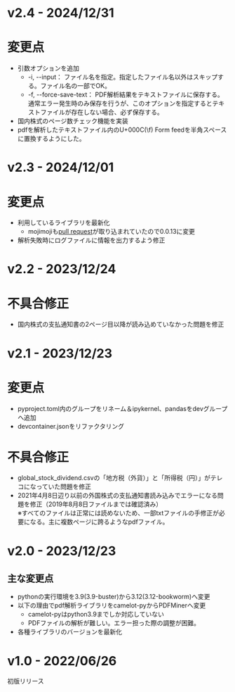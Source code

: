 # v2.4 - 2024/12/31

# 変更点
- 引数オプションを追加
  - -i, --input：  ファイル名を指定。指定したファイル名以外はスキップする。ファイル名の一部でOK。
  - -f, --force-save-text：  PDF解析結果をテキストファイルに保存する。通常エラー発生時のみ保存を行うが、このオプションを指定するとテキストファイルが存在しない場合、必ず保存する。
- 国内株式のページ数チェック機能を実装
- pdfを解析したテキストファイル内のU+000C(\f) Form feedを半角スペースに置換するようにした。

# v2.3 - 2024/12/01

# 変更点
- 利用しているライブラリを最新化
  - mojimojiも[pull request](https://github.com/studio-ousia/mojimoji/pull/25)が取り込まれていたので0.0.13に変更
- 解析失敗時にログファイルに情報を出力するよう修正

# v2.2 - 2023/12/24

# 不具合修正
- 国内株式の支払通知書の2ページ目以降が読み込めていなかった問題を修正

# v2.1 - 2023/12/23

# 変更点
- pyproject.toml内のグループをリネーム＆ipykernel、pandasをdevグループへ追加
- devcontainer.jsonをリファクタリング

# 不具合修正
- global_stock_dividend.csvの「地方税（外貨）」と「所得税（円）」がテレコになっていた問題を修正
- 2021年4月8日辺り以前の外国株式の支払通知書読み込みでエラーになる問題を修正（2019年8月8日ファイルまでは確認済み）  
  ※すべてのファイルは正常には読めないため、一部txtファイルの手修正が必要になる。主に複数ページに跨るようなpdfファイル。

# v2.0 - 2023/12/23

## 主な変更点
- pythonの実行環境を3.9(3.9-buster)から3.12(3.12-bookworm)へ変更
- 以下の理由でpdf解析ライブラリをcamelot-pyからPDFMinerへ変更
  - camelot-pyはpython3.9までしか対応していない
  - PDFファイルの解析が難しい。エラー担った際の調整が困難。
- 各種ライブラリのバージョンを最新化

# v1.0 - 2022/06/26

初版リリース
